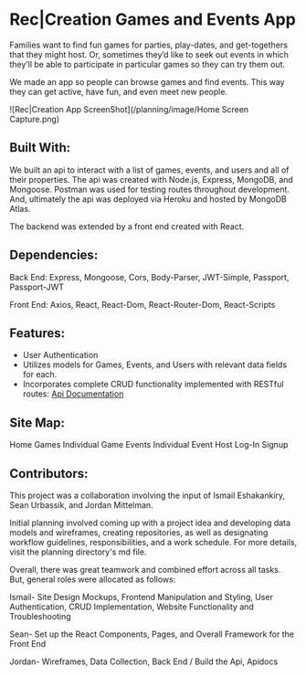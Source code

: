 # Rec|Creation Games and Events App

Families want to find fun games for parties, play-dates, and get-togethers that they might host. Or, sometimes they’d like to seek out events in which they’ll be able to participate in particular games so they can try them out.

We made an app so people can browse games and find events. This way they can get active, have fun, and even meet new people.

![Rec|Creation App ScreenShot](/planning/image/Home Screen Capture.png)

## Built With:

We built an api to interact with a list of games, events, and users and all of their properties.
The api was created with Node.js, Express, MongoDB, and Mongoose. Postman was used for testing routes throughout development. And, ultimately the api was deployed via Heroku and hosted by MongoDB Atlas.

The backend was extended by a front end created with React.

## Dependencies:

Back End: Express, Mongoose, Cors, Body-Parser, JWT-Simple, Passport, Passport-JWT

Front End: Axios, React, React-Dom, React-Router-Dom, React-Scripts

## Features:

- User Authentication
- Utilizes models for Games, Events, and Users with relevant data fields for each.
- Incorporates complete CRUD functionality implemented with RESTful routes:
  [Api Documentation](https://rec-creation-api.herokuapp.com/)

## Site Map:

Home
Games
Individual Game
Events
Individual Event
Host
Log-In
Signup

## Contributors:

This project was a collaboration involving the input of Ismail Eshakankiry, Sean Urbassik, and Jordan Mittelman.

Initial planning involved coming up with a project idea and developing data models and wireframes, creating repositories, as well as designating workflow guidelines, responsibilities, and a work schedule. For more details, visit the planning directory's md file.

Overall, there was great teamwork and combined effort across all tasks. But, general roles were allocated as follows:

Ismail-
Site Design Mockups, Frontend Manipulation and Styling, User Authentication, CRUD Implementation, Website Functionality and Troubleshooting

Sean-
Set up the React Components, Pages, and Overall Framework for the Front End

Jordan-
Wireframes, Data Collection, Back End / Build the Api, Apidocs
